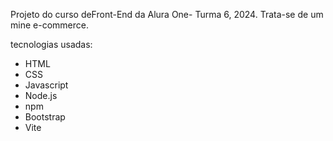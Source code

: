 Projeto do curso deFront-End da Alura One- Turma 6, 2024.
Trata-se de um mine e-commerce.

tecnologias usadas:

- HTML
- CSS
- Javascript
- Node.js
- npm
- Bootstrap
- Vite
